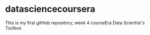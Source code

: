 # datasciencecoursera
This is my first gitHub repository; week 4 courseEra Data Scientist's Toolbox
